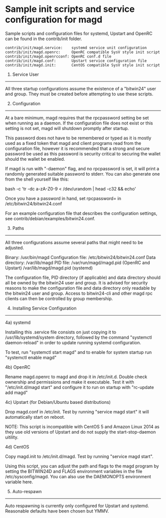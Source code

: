 Sample init scripts and service configuration for magd
==========================================================

Sample scripts and configuration files for systemd, Upstart and OpenRC
can be found in the contrib/init folder.

    contrib/init/magd.service:    systemd service unit configuration
    contrib/init/magd.openrc:     OpenRC compatible SysV style init script
    contrib/init/magd.openrcconf: OpenRC conf.d file
    contrib/init/magd.conf:       Upstart service configuration file
    contrib/init/magd.init:       CentOS compatible SysV style init script

1. Service User
---------------------------------

All three startup configurations assume the existence of a "bitwin24" user
and group.  They must be created before attempting to use these scripts.

2. Configuration
---------------------------------

At a bare minimum, magd requires that the rpcpassword setting be set
when running as a daemon.  If the configuration file does not exist or this
setting is not set, magd will shutdown promptly after startup.

This password does not have to be remembered or typed as it is mostly used
as a fixed token that magd and client programs read from the configuration
file, however it is recommended that a strong and secure password be used
as this password is security critical to securing the wallet should the
wallet be enabled.

If magd is run with "-daemon" flag, and no rpcpassword is set, it will
print a randomly generated suitable password to stderr.  You can also
generate one from the shell yourself like this:

bash -c 'tr -dc a-zA-Z0-9 < /dev/urandom | head -c32 && echo'

Once you have a password in hand, set rpcpassword= in /etc/bitwin24/bitwin24.conf

For an example configuration file that describes the configuration settings,
see contrib/debian/examples/bitwin24.conf.

3. Paths
---------------------------------

All three configurations assume several paths that might need to be adjusted.

Binary:              /usr/bin/magd
Configuration file:  /etc/bitwin24/bitwin24.conf
Data directory:      /var/lib/magd
PID file:            /var/run/magd/magd.pid (OpenRC and Upstart)
                     /var/lib/magd/magd.pid (systemd)

The configuration file, PID directory (if applicable) and data directory
should all be owned by the bitwin24 user and group.  It is advised for security
reasons to make the configuration file and data directory only readable by the
bitwin24 user and group.  Access to bitwin24-cli and other magd rpc clients
can then be controlled by group membership.

4. Installing Service Configuration
-----------------------------------

4a) systemd

Installing this .service file consists on just copying it to
/usr/lib/systemd/system directory, followed by the command
"systemctl daemon-reload" in order to update running systemd configuration.

To test, run "systemctl start magd" and to enable for system startup run
"systemctl enable magd"

4b) OpenRC

Rename magd.openrc to magd and drop it in /etc/init.d.  Double
check ownership and permissions and make it executable.  Test it with
"/etc/init.d/magd start" and configure it to run on startup with
"rc-update add magd"

4c) Upstart (for Debian/Ubuntu based distributions)

Drop magd.conf in /etc/init.  Test by running "service magd start"
it will automatically start on reboot.

NOTE: This script is incompatible with CentOS 5 and Amazon Linux 2014 as they
use old versions of Upstart and do not supply the start-stop-daemon uitility.

4d) CentOS

Copy magd.init to /etc/init.d/magd. Test by running "service magd start".

Using this script, you can adjust the path and flags to the magd program by
setting the BITWIN24D and FLAGS environment variables in the file
/etc/sysconfig/magd. You can also use the DAEMONOPTS environment variable here.

5. Auto-respawn
-----------------------------------

Auto respawning is currently only configured for Upstart and systemd.
Reasonable defaults have been chosen but YMMV.
